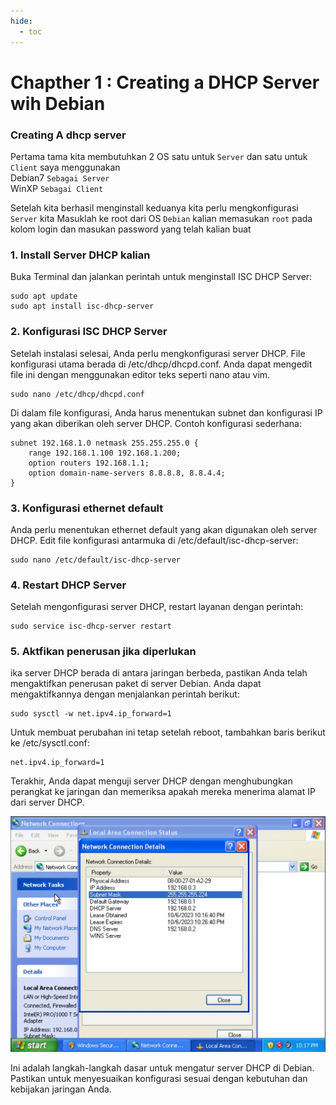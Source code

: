 ```yaml
---
hide:
  - toc
---
```


# Chapther 1 : Creating a DHCP Server wih Debian

### Creating A  dhcp server

Pertama tama kita membutuhkan 2 OS satu untuk `Server` dan satu untuk `Client`
saya menggunakan  
Debian7 `Sebagai Server`  
WinXP `Sebagai Client`

Setelah kita berhasil menginstall keduanya kita perlu mengkonfigurasi `Server` kita
Masuklah ke root dari OS `Debian` kalian memasukan `root` pada kolom login dan masukan password yang telah kalian buat

### 1. Install Server DHCP kalian
Buka Terminal dan jalankan perintah untuk menginstall ISC DHCP Server:

```
sudo apt update
sudo apt install isc-dhcp-server
```
### 2. Konfigurasi ISC DHCP Server
Setelah instalasi selesai, Anda perlu mengkonfigurasi server DHCP. File konfigurasi utama berada di /etc/dhcp/dhcpd.conf. Anda dapat mengedit file ini dengan menggunakan editor teks seperti nano atau vim.

```
sudo nano /etc/dhcp/dhcpd.conf
```
Di dalam file konfigurasi, Anda harus menentukan subnet dan konfigurasi IP yang akan diberikan oleh server DHCP. Contoh konfigurasi sederhana:

```
subnet 192.168.1.0 netmask 255.255.255.0 {
    range 192.168.1.100 192.168.1.200;
    option routers 192.168.1.1;
    option domain-name-servers 8.8.8.8, 8.8.4.4;
}
```
### 3. Konfigurasi ethernet default 
Anda perlu menentukan ethernet default yang akan digunakan oleh server DHCP. Edit file konfigurasi antarmuka di /etc/default/isc-dhcp-server:
```
sudo nano /etc/default/isc-dhcp-server
```

### 4. Restart DHCP Server
Setelah mengonfigurasi server DHCP, restart layanan dengan perintah:
```
sudo service isc-dhcp-server restart
```

### 5. Aktfikan penerusan jika diperlukan
ika server DHCP berada di antara jaringan berbeda, pastikan Anda telah mengaktifkan penerusan paket di server Debian. Anda dapat mengaktifkannya dengan menjalankan perintah berikut:
```
sudo sysctl -w net.ipv4.ip_forward=1
```

Untuk membuat perubahan ini tetap setelah reboot, tambahkan baris berikut ke /etc/sysctl.conf:
```
net.ipv4.ip_forward=1
```
Terakhir, Anda dapat menguji server DHCP dengan menghubungkan perangkat ke jaringan dan memeriksa apakah mereka menerima alamat IP dari server DHCP.

![Result](../assets/Result.jpg)

Ini adalah langkah-langkah dasar untuk mengatur server DHCP di Debian. Pastikan untuk menyesuaikan konfigurasi sesuai dengan kebutuhan dan kebijakan jaringan Anda.
